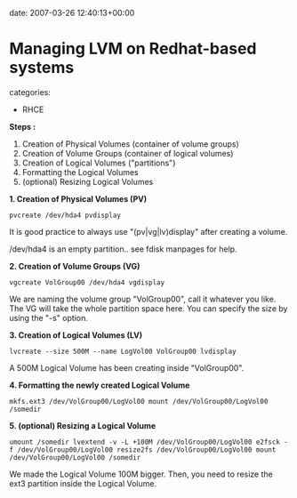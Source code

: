 


date: 2007-03-26 12:40:13+00:00


# Managing LVM on Redhat-based systems

categories:
- RHCE


**Steps :**
1. Creation of Physical Volumes (container of volume groups)
2. Creation of Volume Groups (container of logical volumes)
3. Creation of Logical Volumes ("partitions")
4. Formatting the Logical Volumes
5. (optional) Resizing Logical Volumes

<!-- more -->

**1. Creation of Physical Volumes (PV)**

`pvcreate /dev/hda4
pvdisplay`

It is good practice to always use "(pv|vg|lv)display" after creating a volume.

/dev/hda4 is an empty partition.. see fdisk manpages for help.

**2. Creation of Volume Groups (VG)**

`vgcreate VolGroup00 /dev/hda4
vgdisplay`

We are naming the volume group "VolGroup00", call it whatever you like.
The VG will take the whole partition space here. You can specify the size by using the "-s" option.

**3. Creation of Logical Volumes (LV)**

`lvcreate --size 500M --name LogVol00 VolGroup00
lvdisplay`

A 500M Logical Volume has been creating inside "VolGroup00".

**4. Formatting the newly created Logical Volume**

`mkfs.ext3 /dev/VolGroup00/LogVol00
mount /dev/VolGroup00/LogVol00 /somedir`

**5. (optional) Resizing a Logical Volume**

`umount /somedir
lvextend -v -L +100M /dev/VolGroup00/LogVol00
e2fsck -f /dev/VolGroup00/LogVol00
resize2fs /dev/VolGroup00/LogVol00
mount /dev/VolGroup00/LogVol00 /somedir`

We made the Logical Volume 100M bigger.
Then, you need to resize the ext3 partition inside the Logical Volume.
